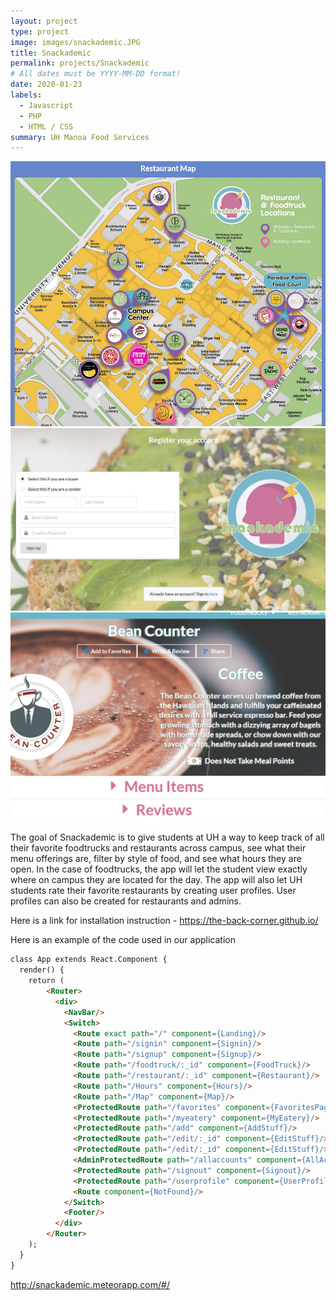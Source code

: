 ```yaml
---
layout: project
type: project
image: images/snackademic.JPG
title: Snackademic
permalink: projects/Snackademic
# All dates must be YYYY-MM-DD format!
date: 2020-01-23
labels:
  - Javascript
  - PHP
  - HTML / CSS
summary: UH Manoa Food Services
---
```


<div class="ui small rounded images">
  <img class="ui image" src="../images/map.JPG">
  <img class="ui image" src="../images/register.JPG">
  <img class="ui image" src="../images/restaurantPage.JPG">
</div>

The goal of Snackademic is to give students at UH a way to keep track of all their favorite foodtrucks and restaurants across campus, see what their menu offerings are, filter by style of food, and see what hours they are open. In the case of foodtrucks, the app will let the student view exactly where on campus they are located for the day. The app will also let UH students rate their favorite restaurants by creating user profiles. User profiles can also be created for restaurants and admins.

Here is a link for installation instruction - https://the-back-corner.github.io/

Here is an example of the code used in our application

```html
class App extends React.Component {
  render() {
    return (
        <Router>
          <div>
            <NavBar/>
            <Switch>
              <Route exact path="/" component={Landing}/>
              <Route path="/signin" component={Signin}/>
              <Route path="/signup" component={Signup}/>
              <Route path="/foodtruck/:_id" component={FoodTruck}/>
              <Route path="/restaurant/:_id" component={Restaurant}/>
              <Route path="/Hours" component={Hours}/>
              <Route path="/Map" component={Map}/>
              <ProtectedRoute path="/favorites" component={FavoritesPage}/>
              <ProtectedRoute path="/myeatery" component={MyEatery}/>
              <ProtectedRoute path="/add" component={AddStuff}/>
              <ProtectedRoute path="/edit/:_id" component={EditStuff}/>
              <ProtectedRoute path="/edit/:_id" component={EditStuff}/>
              <AdminProtectedRoute path="/allaccounts" component={AllAccountsPage}/>
              <ProtectedRoute path="/signout" component={Signout}/>
              <ProtectedRoute path="/userprofile" component={UserProfilePage}/>
              <Route component={NotFound}/>
            </Switch>
            <Footer/>
          </div>
        </Router>
    );
  }
}
```


http://snackademic.meteorapp.com/#/
